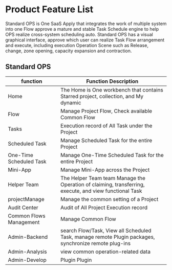 # Product Feature List 

Standard OPS is One SaaS Apply that integrates the work of multiple system into one Flow approve a mature and stable Task Schedule engine to help OPS realize cross-system scheduling auto. Standard OPS has a visual graphical interface, approve which user can realize Task Flow arrangement and execute, including execution Operation Scene such as Release, change, zone opening, capacity expansion and contraction. 

## Standard OPS 

 |function   |              Function Description           |                                           
  |--|--|
 |Home       |          The Home is One workbench that contains Starred project, collection, and My dynamic   |
 |Flow         |        Manage Project Flow, Check available Common Flow       |                     
 |Tasks        |     Execution record of All Task under the Project    |                                  
 |Scheduled Task   |          Manage Scheduled Task for the entire Project          |                              
 |One-Time Scheduled Task    |         Manage One-Time Scheduled Task for the entire Project             |                           
 |Mini-App           |    Manage Mini-App across the Project  |                                        
 |Helper Team         |      The Helper Team team Manage the Operation of claiming, transferring, execute, and view functional Task    |    
 |projectManage    |        Manage the common setting of a Project      |                                      
 |Audit Center   |          Audit of All Project Execution record         |                               
 |Common Flows Management     |    Manage Common Flow                                        |          
 |Admin-Backend |search Flow/Task, View all Scheduled Task, manage remote Plugin packages, synchronize remote plug-ins |
 |Admin-Analysis |view common operation-related data                                        |
 |Admin-Develop| Plugin Plugin |